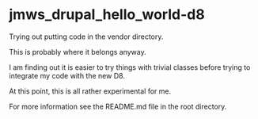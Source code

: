 # jmws_drupal_hello_world-d8

Trying out putting code in the vendor directory.

This is probably where it belongs anyway.

I am finding out it is easier to try things with trivial classes before trying to integrate my code with the new D8.

At this point, this is all rather experimental for me.

For more information see the README.md file in the root directory.


